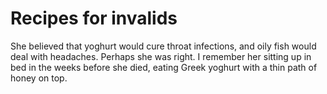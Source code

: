 Recipes for invalids
====================She believed that yoghurt would cure throat infections, and oily fish would deal with headaches. Perhaps she was right. I remember her sitting up in bed in the weeks before she died, eating Greek yoghurt with a thin path of honey on top. 